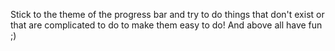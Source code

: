 Stick to the theme of the progress bar and try to do things that don't exist or that are complicated to do to make them easy to do! And above all have fun ;)
